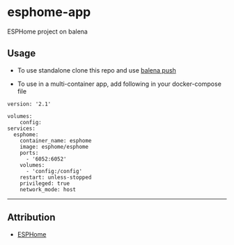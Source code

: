 # esphome-app

ESPHome project on balena
## Usage 

- To use standalone clone this repo and use [balena push](https://www.balena.io/docs/learn/deploy/deployment/#balena-push)

- To use in a multi-container app, add following in your docker-compose file

```
version: '2.1'

volumes:
    config:
services:
  esphome:
    container_name: esphome
    image: esphome/esphome
    ports:
      - '6052:6052'
    volumes:
      - 'config:/config'
    restart: unless-stopped
    privileged: true
    network_mode: host
 ``` 
---------
## Attribution

* [ESPHome](http://esphome.io)